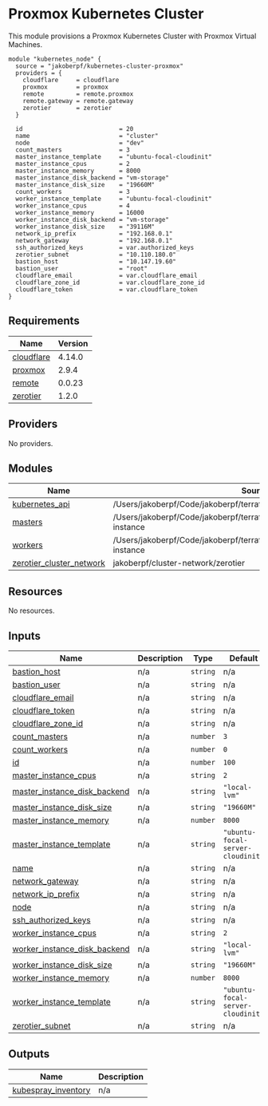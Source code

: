 # Proxmox Kubernetes Cluster

This module provisions a Proxmox Kubernetes Cluster with Proxmox Virtual Machines.

```hcl
module "kubernetes_node" {
  source = "jakoberpf/kubernetes-cluster-proxmox"
  providers = {
    cloudflare     = cloudflare
    proxmox        = proxmox
    remote         = remote.proxmox
    remote.gateway = remote.gateway
    zerotier       = zerotier
  }

  id                           = 20
  name                         = "cluster"
  node                         = "dev"
  count_masters                = 3
  master_instance_template     = "ubuntu-focal-cloudinit"
  master_instance_cpus         = 2
  master_instance_memory       = 8000
  master_instance_disk_backend = "vm-storage"
  master_instance_disk_size    = "19660M"
  count_workers                = 3
  worker_instance_template     = "ubuntu-focal-cloudinit"
  worker_instance_cpus         = 4
  worker_instance_memory       = 16000
  worker_instance_disk_backend = "vm-storage"
  worker_instance_disk_size    = "39116M"
  network_ip_prefix            = "192.168.0.1"
  network_gateway              = "192.168.0.1"
  ssh_authorized_keys          = var.authorized_keys
  zerotier_subnet              = "10.110.180.0"
  bastion_host                 = "10.147.19.60"
  bastion_user                 = "root"
  cloudflare_email             = var.cloudflare_email
  cloudflare_zone_id           = var.cloudflare_zone_id
  cloudflare_token             = var.cloudflare_token
}
```

<!-- BEGIN_TF_DOCS -->
## Requirements

| Name | Version |
|------|---------|
| <a name="requirement_cloudflare"></a> [cloudflare](#requirement\_cloudflare) | 4.14.0 |
| <a name="requirement_proxmox"></a> [proxmox](#requirement\_proxmox) | 2.9.4 |
| <a name="requirement_remote"></a> [remote](#requirement\_remote) | 0.0.23 |
| <a name="requirement_zerotier"></a> [zerotier](#requirement\_zerotier) | 1.2.0 |

## Providers

No providers.

## Modules

| Name | Source | Version |
|------|--------|---------|
| <a name="module_kubernetes_api"></a> [kubernetes\_api](#module\_kubernetes\_api) | /Users/jakoberpf/Code/jakoberpf/terraform/modules/erpf/caddy-ingress | n/a |
| <a name="module_masters"></a> [masters](#module\_masters) | /Users/jakoberpf/Code/jakoberpf/terraform/modules/proxmox/kubernetes-instance | n/a |
| <a name="module_workers"></a> [workers](#module\_workers) | /Users/jakoberpf/Code/jakoberpf/terraform/modules/proxmox/kubernetes-instance | n/a |
| <a name="module_zerotier_cluster_network"></a> [zerotier\_cluster\_network](#module\_zerotier\_cluster\_network) | jakoberpf/cluster-network/zerotier | n/a |

## Resources

No resources.

## Inputs

| Name | Description | Type | Default | Required |
|------|-------------|------|---------|:--------:|
| <a name="input_bastion_host"></a> [bastion\_host](#input\_bastion\_host) | n/a | `string` | n/a | yes |
| <a name="input_bastion_user"></a> [bastion\_user](#input\_bastion\_user) | n/a | `string` | n/a | yes |
| <a name="input_cloudflare_email"></a> [cloudflare\_email](#input\_cloudflare\_email) | n/a | `string` | n/a | yes |
| <a name="input_cloudflare_token"></a> [cloudflare\_token](#input\_cloudflare\_token) | n/a | `string` | n/a | yes |
| <a name="input_cloudflare_zone_id"></a> [cloudflare\_zone\_id](#input\_cloudflare\_zone\_id) | n/a | `string` | n/a | yes |
| <a name="input_count_masters"></a> [count\_masters](#input\_count\_masters) | n/a | `number` | `3` | no |
| <a name="input_count_workers"></a> [count\_workers](#input\_count\_workers) | n/a | `number` | `0` | no |
| <a name="input_id"></a> [id](#input\_id) | n/a | `number` | `100` | no |
| <a name="input_master_instance_cpus"></a> [master\_instance\_cpus](#input\_master\_instance\_cpus) | n/a | `string` | `2` | no |
| <a name="input_master_instance_disk_backend"></a> [master\_instance\_disk\_backend](#input\_master\_instance\_disk\_backend) | n/a | `string` | `"local-lvm"` | no |
| <a name="input_master_instance_disk_size"></a> [master\_instance\_disk\_size](#input\_master\_instance\_disk\_size) | n/a | `string` | `"19660M"` | no |
| <a name="input_master_instance_memory"></a> [master\_instance\_memory](#input\_master\_instance\_memory) | n/a | `number` | `8000` | no |
| <a name="input_master_instance_template"></a> [master\_instance\_template](#input\_master\_instance\_template) | n/a | `string` | `"ubuntu-focal-server-cloudinit"` | no |
| <a name="input_name"></a> [name](#input\_name) | n/a | `string` | n/a | yes |
| <a name="input_network_gateway"></a> [network\_gateway](#input\_network\_gateway) | n/a | `string` | n/a | yes |
| <a name="input_network_ip_prefix"></a> [network\_ip\_prefix](#input\_network\_ip\_prefix) | n/a | `string` | n/a | yes |
| <a name="input_node"></a> [node](#input\_node) | n/a | `string` | n/a | yes |
| <a name="input_ssh_authorized_keys"></a> [ssh\_authorized\_keys](#input\_ssh\_authorized\_keys) | n/a | `string` | n/a | yes |
| <a name="input_worker_instance_cpus"></a> [worker\_instance\_cpus](#input\_worker\_instance\_cpus) | n/a | `string` | `2` | no |
| <a name="input_worker_instance_disk_backend"></a> [worker\_instance\_disk\_backend](#input\_worker\_instance\_disk\_backend) | n/a | `string` | `"local-lvm"` | no |
| <a name="input_worker_instance_disk_size"></a> [worker\_instance\_disk\_size](#input\_worker\_instance\_disk\_size) | n/a | `string` | `"19660M"` | no |
| <a name="input_worker_instance_memory"></a> [worker\_instance\_memory](#input\_worker\_instance\_memory) | n/a | `number` | `8000` | no |
| <a name="input_worker_instance_template"></a> [worker\_instance\_template](#input\_worker\_instance\_template) | n/a | `string` | `"ubuntu-focal-server-cloudinit"` | no |
| <a name="input_zerotier_subnet"></a> [zerotier\_subnet](#input\_zerotier\_subnet) | n/a | `string` | n/a | yes |

## Outputs

| Name | Description |
|------|-------------|
| <a name="output_kubespray_inventory"></a> [kubespray\_inventory](#output\_kubespray\_inventory) | n/a |
<!-- END_TF_DOCS -->